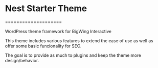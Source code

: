 <h1>Nest Starter Theme</h1>
====================

WordPress theme framework for BigWing Interactive

This theme includes various features to extend the ease of use as well as offer some basic funcionality for SEO.

The goal is to provide as much to plugins and keep the theme more design/behavior. 



